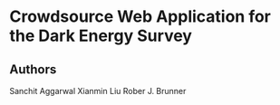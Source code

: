 # Crowdsource Web Application for the Dark Energy Survey

## Authors
Sanchit Aggarwal
Xianmin Liu
Rober J. Brunner
